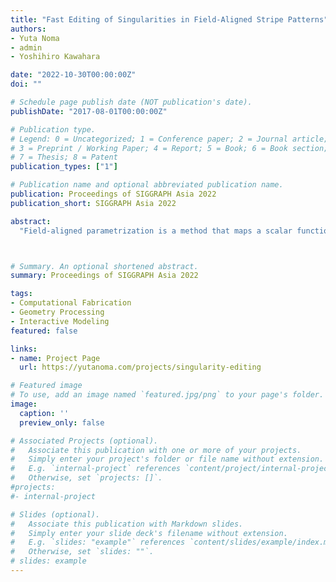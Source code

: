 ```yaml
---
title: "Fast Editing of Singularities in Field-Aligned Stripe Patterns"
authors:
- Yuta Noma
- admin
- Yoshihiro Kawahara

date: "2022-10-30T00:00:00Z"
doi: ""

# Schedule page publish date (NOT publication's date).
publishDate: "2017-08-01T00:00:00Z"

# Publication type.
# Legend: 0 = Uncategorized; 1 = Conference paper; 2 = Journal article;
# 3 = Preprint / Working Paper; 4 = Report; 5 = Book; 6 = Book section;
# 7 = Thesis; 8 = Patent
publication_types: ["1"]

# Publication name and optional abbreviated publication name.
publication: Proceedings of SIGGRAPH Asia 2022
publication_short: SIGGRAPH Asia 2022

abstract:
  "Field-aligned parametrization is a method that maps a scalar function onto a surface, such that the gradient vector of the scalar function matches the input vector field. Using this idea, one can produce a stripe pattern that is convenient for various purposes such as remeshing, texture synthesis, and computational fabrication. In the final outcome, the positions of singularities (i.e., bifurcations of the stripe pattern) are essential for functionalities, manufacturability, or aesthetics. In this paper, we propose an algorithm to allow users to interactively edit the singularity positions of field-aligned stripe patterns. The algorithm computes a stripe pattern from a prescribed set of singularities, without generating any unwanted singularities. The solution of the algorithm is formulated as the global minima of a constrained quadratic optimization, whose computation speed is dominated by solving only two sparse linear systems. Furthermore, once the two matrices in the two linear systems are factorized, any update on singularity positions operates in linear time. We showcase several applications feasible with our fast yet simple algorithm."



# Summary. An optional shortened abstract.
summary: Proceedings of SIGGRAPH Asia 2022

tags:
- Computational Fabrication
- Geometry Processing
- Interactive Modeling
featured: false

links:
- name: Project Page
  url: https://yutanoma.com/projects/singularity-editing

# Featured image
# To use, add an image named `featured.jpg/png` to your page's folder. 
image:
  caption: ''
  preview_only: false

# Associated Projects (optional).
#   Associate this publication with one or more of your projects.
#   Simply enter your project's folder or file name without extension.
#   E.g. `internal-project` references `content/project/internal-project/index.md`.
#   Otherwise, set `projects: []`.
#projects:
#- internal-project

# Slides (optional).
#   Associate this publication with Markdown slides.
#   Simply enter your slide deck's filename without extension.
#   E.g. `slides: "example"` references `content/slides/example/index.md`.
#   Otherwise, set `slides: ""`.
# slides: example
---
```



